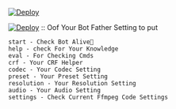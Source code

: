 [![Deploy](https://www.herokucdn.com/deploy/button.svg)](https://dashboard.heroku.com/new?button-url=https://github.com/SahanJayaweera/480p-encoder-pro#main)

[![Deploy](https://www.herokucdn.com/deploy/button.svg)](https://heroku.com/deploy)
::
Oof 
Your Bot Father Setting to put
```
start - Check Bot Alive💋
help - check For Your Knowledge
eval - For Checking Cmds
crf - Your CRF Helper
codec - Your Codec Setting
preset - Your Preset Setting
resolution - Your Resolution Setting
audio - Your Audio Setting
settings - Check Current Ffmpeg Code Settings
```

